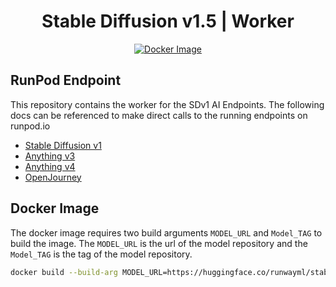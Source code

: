 <div align="center">

<h1>Stable Diffusion v1.5 | Worker</h1>

[![Docker Image](https://github.com/runpod-workers/worker-template/actions/workflows/CD-docker_dev.yml/badge.svg)](https://github.com/runpod-workers/worker-template/actions/workflows/CD-docker_dev.yml)

</div>

## RunPod Endpoint

This repository contains the worker for the SDv1 AI Endpoints. The following docs can be referenced to make direct calls to the running endpoints on runpod.io

- [Stable Diffusion v1](https://docs.runpod.io/reference/stable-diffusion-v1)
- [Anything v3](https://docs.runpod.io/reference/anything-v3)
- [Anything v4](https://docs.runpod.io/reference/anything-v4)
- [OpenJourney](https://docs.runpod.io/reference/openjourney-sd-v15)

## Docker Image

The docker image requires two build arguments `MODEL_URL` and `Model_TAG` to build the image. The `MODEL_URL` is the url of the model repository and the `Model_TAG` is the tag of the model repository.

```bash
docker build --build-arg MODEL_URL=https://huggingface.co/runwayml/stable-diffusion-v1-5 --build-arg MODEL_TAG=main -t runwayml/stable-diffusion-v1-5 .
```
